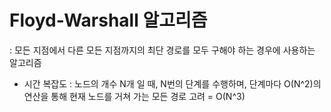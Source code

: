 # Floyd-Warshall 알고리즘
: 모든 지점에서 다른 모든 지점까지의 최단 경로를 모두 구해야 하는 경우에 사용하는 알고리즘

* 시간 복잡도
  : 노드의 개수 N개 일 때, N번의 단계를 수행하며, 단계마다 O(N^2)의 연산을 통해 현재 노드를 거쳐 가는 모든 경로 고려 = O(N^3)
